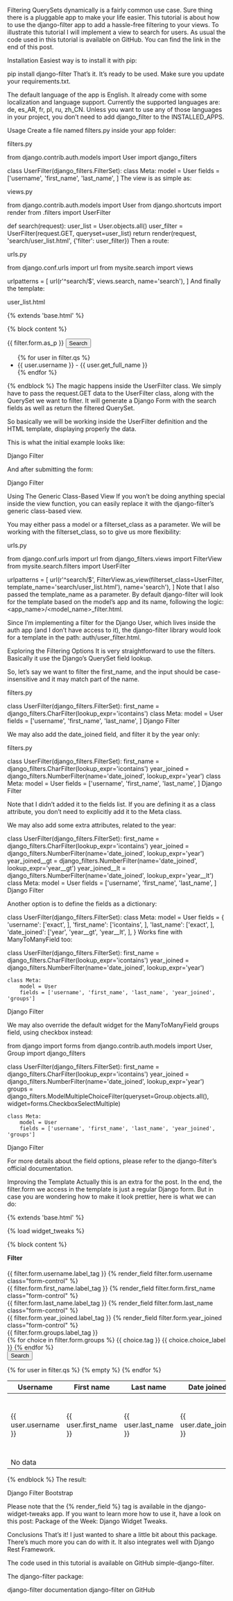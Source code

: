 Filtering QuerySets dynamically is a fairly common use case. Sure thing there is a pluggable app to make your life easier. This tutorial is about how to use the django-filter app to add a hassle-free filtering to your views. To illustrate this tutorial I will implement a view to search for users. As usual the code used in this tutorial is available on GitHub. You can find the link in the end of this post.

Installation
Easiest way is to install it with pip:

pip install django-filter
That’s it. It’s ready to be used. Make sure you update your requirements.txt.

The default language of the app is English. It already come with some localization and language support. Currently the supported languages are: de, es_AR, fr, pl, ru, zh_CN. Unless you want to use any of those languages in your project, you don’t need to add django_filter to the INSTALLED_APPS.

Usage
Create a file named filters.py inside your app folder:

filters.py

from django.contrib.auth.models import User
import django_filters

class UserFilter(django_filters.FilterSet):
    class Meta:
        model = User
        fields = ['username', 'first_name', 'last_name', ]
The view is as simple as:

views.py

from django.contrib.auth.models import User
from django.shortcuts import render
from .filters import UserFilter

def search(request):
    user_list = User.objects.all()
    user_filter = UserFilter(request.GET, queryset=user_list)
    return render(request, 'search/user_list.html', {'filter': user_filter})
Then a route:

urls.py

from django.conf.urls import url
from mysite.search import views

urlpatterns = [
    url(r'^search/$', views.search, name='search'),
]
And finally the template:

user_list.html

{% extends 'base.html' %}

{% block content %}
  <form method="get">
    {{ filter.form.as_p }}
    <button type="submit">Search</button>
  </form>
  <ul>
  {% for user in filter.qs %}
    <li>{{ user.username }} - {{ user.get_full_name }}</li>
  {% endfor %}
  </ul>
{% endblock %}
The magic happens inside the UserFilter class. We simply have to pass the request.GET data to the UserFilter class, along with the QuerySet we want to filter. It will generate a Django Form with the search fields as well as return the filtered QuerySet.

So basically we will be working inside the UserFilter definition and the HTML template, displaying properly the data.

This is what the initial example looks like:

Django Filter

And after submitting the form:

Django Filter

Using The Generic Class-Based View
If you won’t be doing anything special inside the view function, you can easily replace it with the django-filter’s generic class-based view.

You may either pass a model or a filterset_class as a parameter. We will be working with the filterset_class, so to give us more flexibility:

urls.py

from django.conf.urls import url
from django_filters.views import FilterView
from mysite.search.filters import UserFilter

urlpatterns = [
    url(r'^search/$', FilterView.as_view(filterset_class=UserFilter,
        template_name='search/user_list.html'), name='search'),
]
Note that I also passed the template_name as a parameter. By default django-filter will look for the template based on the model’s app and its name, following the logic: <app_name>/<model_name>_filter.html.

Since I’m implementing a filter for the Django User, which lives inside the auth app (and I don’t have access to it), the django-filter library would look for a template in the path: auth/user_filter.html.

Exploring the Filtering Options
It is very straightforward to use the filters. Basically it use the Django’s QuerySet field lookup.

So, let’s say we want to filter the first_name, and the input should be case-insensitive and it may match part of the name.

filters.py

class UserFilter(django_filters.FilterSet):
    first_name = django_filters.CharFilter(lookup_expr='icontains')
    class Meta:
        model = User
        fields = ['username', 'first_name', 'last_name', ]
Django Filter

We may also add the date_joined field, and filter it by the year only:

filters.py

class UserFilter(django_filters.FilterSet):
    first_name = django_filters.CharFilter(lookup_expr='icontains')
    year_joined = django_filters.NumberFilter(name='date_joined', lookup_expr='year')
    class Meta:
        model = User
        fields = ['username', 'first_name', 'last_name', ]
Django Filter

Note that I didn’t added it to the fields list. If you are defining it as a class attribute, you don’t need to explicitly add it to the Meta class.

We may also add some extra attributes, related to the year:

class UserFilter(django_filters.FilterSet):
    first_name = django_filters.CharFilter(lookup_expr='icontains')
    year_joined = django_filters.NumberFilter(name='date_joined', lookup_expr='year')
    year_joined__gt = django_filters.NumberFilter(name='date_joined', lookup_expr='year__gt')
    year_joined__lt = django_filters.NumberFilter(name='date_joined', lookup_expr='year__lt')
    class Meta:
        model = User
        fields = ['username', 'first_name', 'last_name', ]
Django Filter

Another option is to define the fields as a dictionary:

class UserFilter(django_filters.FilterSet):
    class Meta:
        model = User
        fields = {
            'username': ['exact', ],
            'first_name': ['icontains', ],
            'last_name': ['exact', ],
            'date_joined': ['year', 'year__gt', 'year__lt', ],
        }
Works fine with ManyToManyField too:

class UserFilter(django_filters.FilterSet):
    first_name = django_filters.CharFilter(lookup_expr='icontains')
    year_joined = django_filters.NumberFilter(name='date_joined', lookup_expr='year')

    class Meta:
        model = User
        fields = ['username', 'first_name', 'last_name', 'year_joined', 'groups']
Django Filter

We may also override the default widget for the ManyToManyField groups field, using checkbox instead:

from django import forms
from django.contrib.auth.models import User, Group
import django_filters

class UserFilter(django_filters.FilterSet):
    first_name = django_filters.CharFilter(lookup_expr='icontains')
    year_joined = django_filters.NumberFilter(name='date_joined', lookup_expr='year')
    groups = django_filters.ModelMultipleChoiceFilter(queryset=Group.objects.all(),
        widget=forms.CheckboxSelectMultiple)

    class Meta:
        model = User
        fields = ['username', 'first_name', 'last_name', 'year_joined', 'groups']
Django Filter

For more details about the field options, please refer to the django-filter’s official documentation.

Improving the Template
Actually this is an extra for the post. In the end, the filter.form we access in the template is just a regular Django form. But in case you are wondering how to make it look prettier, here is what we can do:

{% extends 'base.html' %}

{% load widget_tweaks %}

{% block content %}
  <form method="get">
    <div class="well">
      <h4 style="margin-top: 0">Filter</h4>
      <div class="row">
        <div class="form-group col-sm-4 col-md-3">
          {{ filter.form.username.label_tag }}
          {% render_field filter.form.username class="form-control" %}
        </div>
        <div class="form-group col-sm-4 col-md-3">
          {{ filter.form.first_name.label_tag }}
          {% render_field filter.form.first_name class="form-control" %}
        </div>
        <div class="form-group col-sm-4 col-md-3">
          {{ filter.form.last_name.label_tag }}
          {% render_field filter.form.last_name class="form-control" %}
        </div>
        <div class="form-group col-sm-4 col-md-3">
          {{ filter.form.year_joined.label_tag }}
          {% render_field filter.form.year_joined class="form-control" %}
        </div>
        <div class="form-group col-sm-8 col-md-6">
          {{ filter.form.groups.label_tag }}
          <div>
            {% for choice in filter.form.groups %}
              <label class="checkbox-inline">
                {{ choice.tag }} {{ choice.choice_label }}
              </label>
            {% endfor %}
          </div>
        </div>
      </div>
      <button type="submit" class="btn btn-primary">
        <span class="glyphicon glyphicon-search"></span> Search
      </button>
    </div>
  </form>

  <table class="table table-bordered">
    <thead>
      <tr>
        <th>Username</th>
        <th>First name</th>
        <th>Last name</th>
        <th>Date joined</th>
        <th>Groups</th>
      </tr>
    </thead>
    <tbody>
      {% for user in filter.qs %}
        <tr>
          <td>{{ user.username }}</td>
          <td>{{ user.first_name }}</td>
          <td>{{ user.last_name }}</td>
          <td>{{ user.date_joined }}</td>
          <td>
            {% for group in user.groups.all %}
              {{ group }}
            {% empty %}
              <em class="text-muted">No group</em>
            {% endfor %}
          </td>
        </tr>
      {% empty %}
        <tr>
          <td colspan="5">No data</td>
        </tr>
      {% endfor %}
    </tbody>
  </table>
{% endblock %}
The result:

Django Filter Bootstrap

Please note that the {% render_field %} tag is available in the django-widget-tweaks app. If you want to learn more how to use it, have a look on this post: Package of the Week: Django Widget Tweaks.

Conclusions
That’s it! I just wanted to share a little bit about this package. There’s much more you can do with it. It also integrates well with Django Rest Framework.

The code used in this tutorial is available on GitHub simple-django-filter.

The django-filter package:

django-filter documentation
django-filter on GitHub
